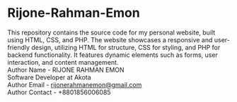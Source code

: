 # Rijone-Rahman-Emon
This repository contains the source code for my personal website, built using HTML, CSS, and PHP. The website showcases a responsive and user-friendly design, utilizing HTML for structure, CSS for styling, and PHP for backend functionality. It features dynamic elements such as forms, user interaction, and content management.<br>
Author Name - RIJONE RAHMAN EMON<br>
Software Developer at Akota<br>
Author Email - rijonerahmanemon@gmail.com<br>
Author Contact - +8801856006085<br>

